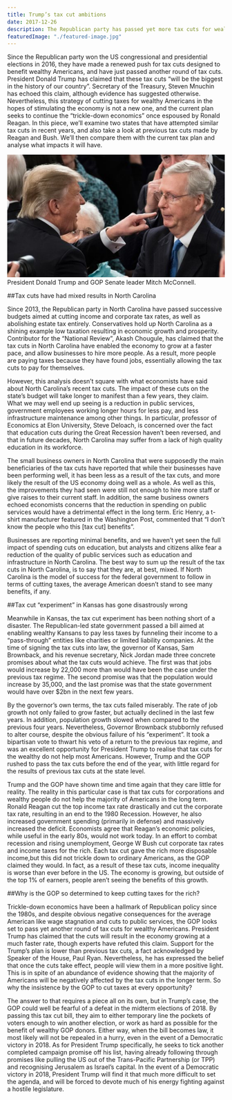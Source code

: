 ```yaml
---
title: Trump’s tax cut ambitions
date: 2017-12-26
description: The Republican party has passed yet more tax cuts for wealthy Americans and large corporations. What does this mean for the average American?
featuredImage: "./featured-image.jpg"
---
```

Since the Republican party won the US congressional and presidential elections in 2016, they have made a renewed push for tax cuts designed to benefit wealthy Americans, and have just passed another round of tax cuts. President Donald Trump has claimed that these tax cuts “will be the biggest in the history of our country”. Secretary of the Treasury, Steven Mnuchin has echoed this claim, although evidence has suggested otherwise. Nevertheless, this strategy of cutting taxes for wealthy Americans in the hopes of stimulating the economy is not a new one, and the current plan seeks to continue the “trickle-down economics” once espoused by Ronald Reagan. In this piece, we’ll examine two states that have attempted similar tax cuts in recent years, and also take a look at previous tax cuts made by Reagan and Bush. We’ll then compare them with the current tax plan and analyse what impacts it will have.

![trumpmitch](img/trumpmitch.jpg)
President Donald Trump and GOP Senate leader Mitch McConnell.

##Tax cuts have had mixed results in North Carolina

Since 2013, the Republican party in North Carolina have passed successive budgets aimed at cutting income and corporate tax rates, as well as abolishing estate tax entirely. Conservatives hold up North Carolina as a shining example low taxation resulting in economic growth and prosperity. Contributor for the “National Review”, Akash Chougule, has claimed that the tax cuts in North Carolina have enabled the economy to grow at a faster pace, and allow businesses to hire more people. As a result, more people are paying taxes because they have found jobs, essentially allowing the tax cuts to pay for themselves.

However, this analysis doesn’t square with what economists have said about North Carolina’s recent tax cuts. The impact of these cuts on the state’s budget will take longer to manifest than a few years, they claim. What we may well end up seeing is a reduction in public services, government employees working longer hours for less pay, and less infrastructure maintenance among other things. In particular, professor of Economics at Elon University, Steve Deloach, is concerned over the fact that education cuts during the Great Recession haven’t been reversed, and that in future decades, North Carolina may suffer from a lack of high quality education in its workforce.

The small business owners in North Carolina that were supposedly the main beneficiaries of the tax cuts have reported that while their businesses have been performing well, it has been less as a result of the tax cuts, and more likely the result of the US economy doing well as a whole. As well as this, the improvements they had seen were still not enough to hire more staff or give raises to their current staff. In addition, the same business owners echoed economists concerns that the reduction in spending on public services would have a detrimental effect in the long term. Eric Henry, a t-shirt manufacturer featured in the Washington Post, commented that “I don’t know the people who this [tax cut] benefits”.

Businesses are reporting minimal benefits, and we haven’t yet seen the full impact of spending cuts on education, but analysts and citizens alike fear a reduction of the quality of public services such as education and infrastructure in North Carolina. The best way to sum up the result of the tax cuts in North Carolina, is to say that they are, at best, mixed. If North Carolina is the model of success for the federal government to follow in terms of cutting taxes, the average American doesn’t stand to see many benefits, if any.

##Tax cut “experiment” in Kansas has gone disastrously wrong

Meanwhile in Kansas, the tax cut experiment has been nothing short of a disaster. The Republican-led state government passed a bill aimed at enabling wealthy Kansans to pay less taxes by funneling their income to a “pass-through” entities like charities or limited liability companies. At the time of signing the tax cuts into law, the governor of Kansas, Sam Brownback, and his revenue secretary, Nick Jordan made three concrete promises about what the tax cuts would achieve. The first was that jobs would increase by 22,000 more than would have been the case under the previous tax regime. The second promise was that the population would increase by 35,000, and the last promise was that the state government would have over $2bn in the next few years.

By the governor’s own terms, the tax cuts failed miserably. The rate of job growth not only failed to grow faster, but actually declined in the last few years. In addition, population growth slowed when compared to the previous four years. Nevertheless, Governor Brownback stubbornly refused to alter course, despite the obvious failure of his “experiment”. It took a bipartisan vote to thwart his veto of a return to the previous tax regime, and was an excellent opportunity for President Trump to realise that tax cuts for the wealthy do not help most Americans. However, Trump and the GOP rushed to pass the tax cuts before the end of the year, with little regard for the results of previous tax cuts at the state level.

Trump and the GOP have shown time and time again that they care little for reality. The reality in this particular case is that tax cuts for corporations and wealthy people do not help the majority of Americans in the long term. Ronald Reagan cut the top income tax rate drastically and cut the corporate tax rate, resulting in an end to the 1980 Recession. However, he also increased government spending (primarily in defense) and massively increased the deficit. Economists agree that Reagan’s economic policies, while useful in the early 80s, would not work today. In an effort to combat recession and rising unemployment, George W Bush cut corporate tax rates and income taxes for the rich. Each tax cut gave the rich more disposable income,but this did not trickle down to ordinary Americans, as the GOP claimed they would. In fact, as a result of these tax cuts, income inequality is worse than ever before in the US. The economy is growing, but outside of the top 1% of earners, people aren’t seeing the benefits of this growth.

##Why is the GOP so determined to keep cutting taxes for the rich?

Trickle-down economics have been a hallmark of Republican policy since the 1980s, and despite obvious negative consequences for the average American like wage stagnation and cuts to public services, the GOP looks set to pass yet another round of tax cuts for wealthy Americans.  President Trump has claimed that the cuts will result in the economy growing at a much faster rate, though experts have refuted this claim. Support for the Trump’s plan is lower than previous tax cuts, a fact acknowledged by Speaker of the House, Paul Ryan. Nevertheless, he has expressed the belief that once the cuts take effect, people will view them in a more positive light. This is in spite of an abundance of evidence showing that the majority of Americans will be negatively affected by the tax cuts in the longer term. So why the insistence by the GOP to cut taxes at every opportunity?

The answer to that requires a piece all on its own, but in Trump’s case, the GOP could well be fearful of a defeat in the midterm elections of 2018. By passing this tax cut bill, they aim to either temporary line the pockets of voters enough to win another election, or work as hard as possible for the benefit of wealthy GOP donors. Either way, when the bill becomes law, it most likely will not be repealed in a hurry, even in the event of a Democratic victory in 2018. As for President Trump specifically, he seeks to tick another completed campaign promise off his list, having already following through promises like pulling the US out of the Trans-Pacific Partnership (or TPP) and recognising Jerusalem as Israel’s capital. In the event of a Democratic victory in 2018, President Trump will find it that much more difficult to set the agenda, and will be forced to devote much of his energy fighting against a hostile legislature.